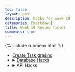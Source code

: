 ```yaml
---
toc: false
layout: post
description: hacks for week 19
categories: [markdown]
title: Week 19 Review Ticket
comments: true
---
```

{% include submenu.html %}

<ul>
    <li><a href="{{site.baseurl}}/markdown/2023/01/22/createtaskgrading3.html">Create Task grading</a></li>
    <li>
        <details closed>
            <summary><a href="https://www.loom.com/share/43a000258c2b4b83b68ebbd74ada73af">Database Hacks</a></summary>
            Our project could use a sign-in to verify if a user should be allowed to add data to the API (so that random people can't just come in and spam add or remove actual needed information)
        </details>
    </li>
    <li>
        <details closed>
            <summary>API Hacks</summary>
            I simply do not have the brain power for this right now.
        </details>
    </li>
</ul>